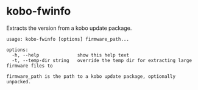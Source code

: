 # kobo-fwinfo
Extracts the version from a kobo update package.

```
usage: kobo-fwinfo [options] firmware_path...

options:
  -h, --help              show this help text
  -t, --temp-dir string   override the temp dir for extracting large firmware files to

firmware_path is the path to a kobo update package, optionally unpacked.
```